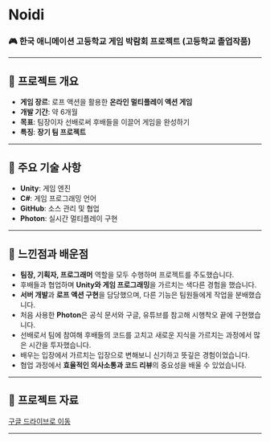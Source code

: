 # Noidi

### 🎮 한국 애니메이션 고등학교 게임 박람회 프로젝트 (고등학교 졸업작품)

---

## 📌 프로젝트 개요
- **게임 장르**:  로프 액션을 활용한 **온라인 멀티플레이 액션 게임**
- **개발 기간**: 약 6개월
- **목표**: 팀장이자 선배로써 후배들을 이끌어 게임을 완성하기
- **특징**: **장기 팀 프로젝트**

---

## 🔑 주요 기술 사항
- **Unity**: 게임 엔진
- **C#**: 게임 프로그래밍 언어
- **GitHub**: 소스 관리 및 협업
- **Photon**: 실시간 멀티플레이 구현

---

## 🤔 느낀점과 배운점
- **팀장, 기획자, 프로그래머** 역할을 모두 수행하며 프로젝트를 주도했습니다.
- 후배들과 협업하며 **Unity와 게임 프로그래밍**을 가르치는 색다른 경험을 했습니다.
- **서버 개발**과 **로프 액션 구현**을 담당했으며, 다른 기능은 팀원들에게 작업을 분배했습니다.
- 처음 사용한 **Photon**은 공식 문서와 구글, 유튜브를 참고해 시행착오 끝에 구현했습니다.
- 선배로서 팀에 참여해 후배들의 코드를 고치고 새로운 지식을 가르치는 과정에서 많은 시간을 투자했습니다.
- 배우는 입장에서 가르치는 입장으로 변해보니 신기하고 뜻깊은 경험이었습니다.
- 협업 과정에서 **효율적인 의사소통과 코드 리뷰**의 중요성을 배울 수 있었습니다.

---

## 📄 프로젝트 자료
[구글 드라이브로 이동](https://drive.google.com/drive/folders/1hDXwdebpfz0goHYTJBXPulKvjm7bgCsk?usp=drive_link)

---
